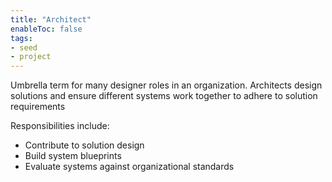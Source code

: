 ```yaml
---
title: "Architect"
enableToc: false
tags:
- seed
- project
---
```


Umbrella term for many designer roles in an organization. Architects design solutions and ensure different systems work together to adhere to solution requirements

Responsibilities include:
- Contribute to solution design
- Build system blueprints
- Evaluate systems against organizational standards

